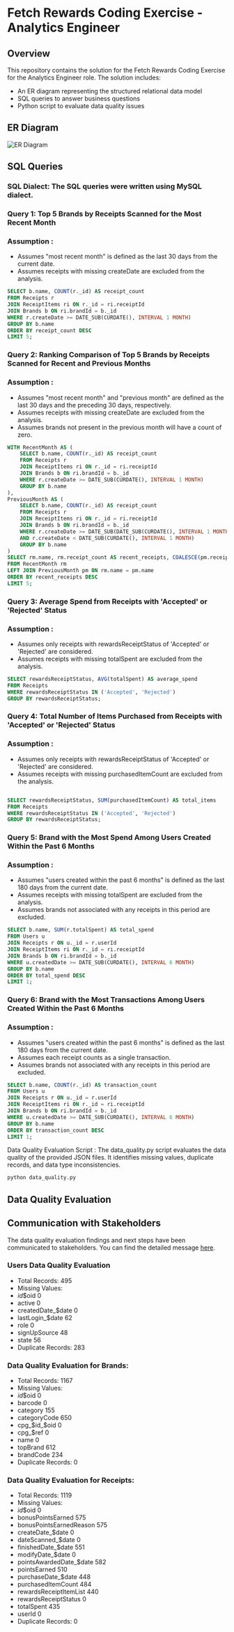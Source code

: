 # Fetch Rewards Coding Exercise - Analytics Engineer

## Overview

This repository contains the solution for the Fetch Rewards Coding Exercise for the Analytics Engineer role. The solution includes:
- An ER diagram representing the structured relational data model
- SQL queries to answer business questions
- Python script to evaluate data quality issues

## ER Diagram

![ER Diagram](https://github.com/ksmehta2/fetch-rewards-analytics-engineering/blob/main/ER%20Diagram.png)

## SQL Queries

###  SQL Dialect: The SQL queries were written using MySQL dialect.

### Query 1: Top 5 Brands by Receipts Scanned for the Most Recent Month
### Assumption : 
- Assumes "most recent month" is defined as the last 30 days from the current date.
- Assumes receipts with missing createDate are excluded from the analysis.

```sql
SELECT b.name, COUNT(r._id) AS receipt_count
FROM Receipts r
JOIN ReceiptItems ri ON r._id = ri.receiptId
JOIN Brands b ON ri.brandId = b._id
WHERE r.createDate >= DATE_SUB(CURDATE(), INTERVAL 1 MONTH)
GROUP BY b.name
ORDER BY receipt_count DESC
LIMIT 5;
```

### Query 2: Ranking Comparison of Top 5 Brands by Receipts Scanned for Recent and Previous Months
### Assumption : 
- Assumes "most recent month" and "previous month" are defined as the last 30 days and the preceding 30 days, respectively.
- Assumes receipts with missing createDate are excluded from the analysis.
- Assumes brands not present in the previous month will have a count of zero.
```sql
WITH RecentMonth AS (
    SELECT b.name, COUNT(r._id) AS receipt_count
    FROM Receipts r
    JOIN ReceiptItems ri ON r._id = ri.receiptId
    JOIN Brands b ON ri.brandId = b._id
    WHERE r.createDate >= DATE_SUB(CURDATE(), INTERVAL 1 MONTH)
    GROUP BY b.name
),
PreviousMonth AS (
    SELECT b.name, COUNT(r._id) AS receipt_count
    FROM Receipts r
    JOIN ReceiptItems ri ON r._id = ri.receiptId
    JOIN Brands b ON ri.brandId = b._id
    WHERE r.createDate >= DATE_SUB(DATE_SUB(CURDATE(), INTERVAL 1 MONTH), INTERVAL 1 MONTH)
    AND r.createDate < DATE_SUB(CURDATE(), INTERVAL 1 MONTH)
    GROUP BY b.name
)
SELECT rm.name, rm.receipt_count AS recent_receipts, COALESCE(pm.receipt_count, 0) AS previous_receipts
FROM RecentMonth rm
LEFT JOIN PreviousMonth pm ON rm.name = pm.name
ORDER BY recent_receipts DESC
LIMIT 5;
```
### Query 3: Average Spend from Receipts with 'Accepted' or 'Rejected' Status
### Assumption : 
- Assumes only receipts with rewardsReceiptStatus of 'Accepted' or 'Rejected' are considered.
- Assumes receipts with missing totalSpent are excluded from the analysis.
```sql
SELECT rewardsReceiptStatus, AVG(totalSpent) AS average_spend
FROM Receipts
WHERE rewardsReceiptStatus IN ('Accepted', 'Rejected')
GROUP BY rewardsReceiptStatus;
```
### Query 4: Total Number of Items Purchased from Receipts with 'Accepted' or 'Rejected' Status
### Assumption :
- Assumes only receipts with rewardsReceiptStatus of 'Accepted' or 'Rejected' are considered.
- Assumes receipts with missing purchasedItemCount are excluded from the analysis.
```sql

SELECT rewardsReceiptStatus, SUM(purchasedItemCount) AS total_items
FROM Receipts
WHERE rewardsReceiptStatus IN ('Accepted', 'Rejected')
GROUP BY rewardsReceiptStatus;
```
### Query 5: Brand with the Most Spend Among Users Created Within the Past 6 Months
### Assumption : 
- Assumes "users created within the past 6 months" is defined as the last 180 days from the current date.
- Assumes receipts with missing totalSpent are excluded from the analysis.
- Assumes brands not associated with any receipts in this period are excluded.
  
```sql
SELECT b.name, SUM(r.totalSpent) AS total_spend
FROM Users u
JOIN Receipts r ON u._id = r.userId
JOIN ReceiptItems ri ON r._id = ri.receiptId
JOIN Brands b ON ri.brandId = b._id
WHERE u.createdDate >= DATE_SUB(CURDATE(), INTERVAL 6 MONTH)
GROUP BY b.name
ORDER BY total_spend DESC
LIMIT 1;
```
### Query 6: Brand with the Most Transactions Among Users Created Within the Past 6 Months
### Assumption : 
- Assumes "users created within the past 6 months" is defined as the last 180 days from the current date.
- Assumes each receipt counts as a single transaction.
- Assumes brands not associated with any receipts in this period are excluded.
```sql
SELECT b.name, COUNT(r._id) AS transaction_count
FROM Users u
JOIN Receipts r ON u._id = r.userId
JOIN ReceiptItems ri ON r._id = ri.receiptId
JOIN Brands b ON ri.brandId = b._id
WHERE u.createdDate >= DATE_SUB(CURDATE(), INTERVAL 6 MONTH)
GROUP BY b.name
ORDER BY transaction_count DESC
LIMIT 1;
```

Data Quality Evaluation Script : 
The data_quality.py script evaluates the data quality of the provided JSON files. It identifies missing values, duplicate records, and data type inconsistencies.

```bash
python data_quality.py
```

## Data Quality Evaluation

## Communication with Stakeholders

The data quality evaluation findings and next steps have been communicated to stakeholders. You can find the detailed message [here](data_quality_email.txt).

### Users Data Quality Evaluation

- Total Records: 495
- Missing Values:
- _id_$oid              0
- active                0
- createdDate_$date     0
- lastLogin_$date      62
- role                  0
- signUpSource         48
- state                56
- Duplicate Records: 283


### Data Quality Evaluation for Brands:
- Total Records: 1167
- Missing Values:
- _id_$oid          0
- barcode           0
- category        155
- categoryCode    650
- cpg_$id_$oid      0
- cpg_$ref          0
- name              0
- topBrand        612
- brandCode       234
- Duplicate Records: 0



### Data Quality Evaluation for Receipts:
- Total Records: 1119
- Missing Values:
- _id_$oid                     0
- bonusPointsEarned          575
- bonusPointsEarnedReason    575
- createDate_$date             0
- dateScanned_$date            0
- finishedDate_$date         551
- modifyDate_$date             0
- pointsAwardedDate_$date    582
- pointsEarned               510
- purchaseDate_$date         448
- purchasedItemCount         484
- rewardsReceiptItemList     440
- rewardsReceiptStatus         0
- totalSpent                 435
- userId                       0
- Duplicate Records: 0


